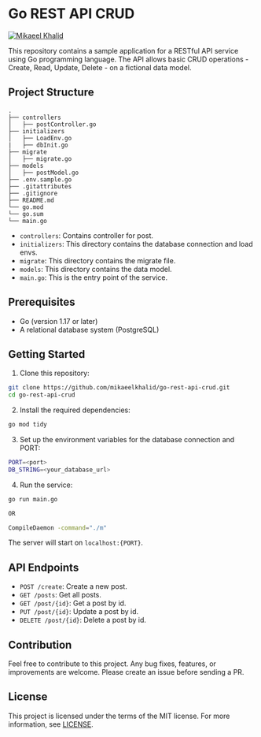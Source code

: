 # Go REST API CRUD

[![Mikaeel Khalid](https://badgen.now.sh/badge/by/mikaeelkhalid/purple)](https://github.com/mikaeelkhalid)

This repository contains a sample application for a RESTful API service using Go programming language. The API allows basic CRUD operations - Create, Read, Update, Delete - on a fictional data model.

## Project Structure

```
.
├── controllers
│   ├── postController.go
├── initializers
│   ├── LoadEnv.go
|   ├── dbInit.go
├── migrate
│   ├── migrate.go
├── models
│   ├── postModel.go
├── .env.sample.go
├── .gitattributes
├── .gitignore
├── README.md
└── go.mod
└── go.sum
└── main.go
```

- `controllers`: Contains controller for post.
- `initializers`: This directory contains the database connection and load envs.
- `migrate`: This directory contains the migrate file.
- `models`: This directory contains the data model.
- `main.go`: This is the entry point of the service.

## Prerequisites

- Go (version 1.17 or later)
- A relational database system (PostgreSQL)

## Getting Started

1. Clone this repository:

```bash
git clone https://github.com/mikaeelkhalid/go-rest-api-crud.git
cd go-rest-api-crud
```

2. Install the required dependencies:

```bash
go mod tidy
```

3. Set up the environment variables for the database connection and PORT:

```bash
PORT=<port>
DB_STRING=<your_database_url>
```

4. Run the service:

```bash
go run main.go

OR

CompileDaemon -command="./m"
```

The server will start on `localhost:{PORT}`.

## API Endpoints

- `POST /create`: Create a new post.
- `GET /posts`: Get all posts.
- `GET /post/{id}`: Get a post by id.
- `PUT /post/{id}`: Update a post by id.
- `DELETE /post/{id}`: Delete a post by id.

## Contribution

Feel free to contribute to this project. Any bug fixes, features, or improvements are welcome. Please create an issue before sending a PR.

## License

This project is licensed under the terms of the MIT license. For more information, see [LICENSE](LICENSE).
